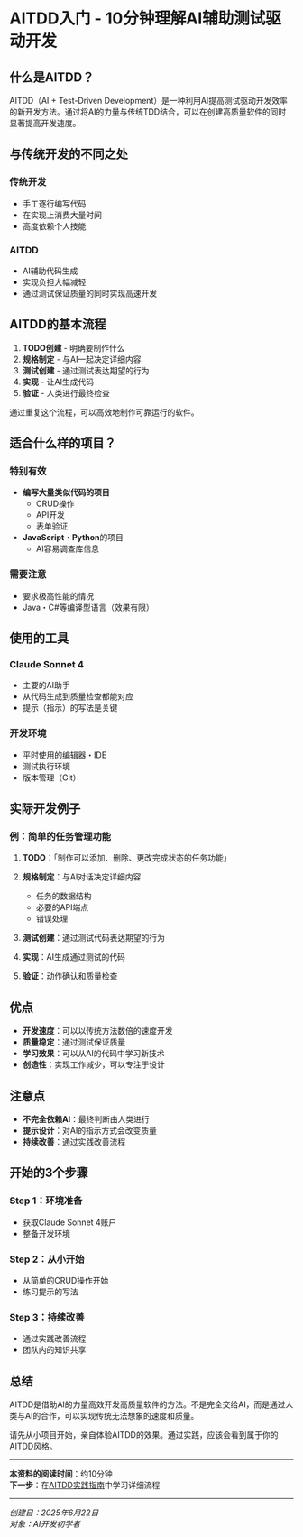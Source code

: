 # AITDD入门 - 10分钟理解AI辅助测试驱动开发

## 什么是AITDD？

AITDD（AI + Test-Driven Development）是一种利用AI提高测试驱动开发效率的新开发方法。通过将AI的力量与传统TDD结合，可以在创建高质量软件的同时显著提高开发速度。

## 与传统开发的不同之处

### 传统开发
- 手工逐行编写代码
- 在实现上消费大量时间
- 高度依赖个人技能

### AITDD
- AI辅助代码生成
- 实现负担大幅减轻
- 通过测试保证质量的同时实现高速开发

## AITDD的基本流程

1. **TODO创建** - 明确要制作什么
2. **规格制定** - 与AI一起决定详细内容
3. **测试创建** - 通过测试表达期望的行为
4. **实现** - 让AI生成代码
5. **验证** - 人类进行最终检查

通过重复这个流程，可以高效地制作可靠运行的软件。

## 适合什么样的项目？

### 特别有效
- **编写大量类似代码的项目**
  - CRUD操作
  - API开发
  - 表单验证
- **JavaScript・Python**的项目
  - AI容易调查库信息

### 需要注意
- 要求极高性能的情况
- Java・C#等编译型语言（效果有限）

## 使用的工具

### Claude Sonnet 4
- 主要的AI助手
- 从代码生成到质量检查都能对应
- 提示（指示）的写法是关键

### 开发环境
- 平时使用的编辑器・IDE
- 测试执行环境
- 版本管理（Git）

## 实际开发例子

### 例：简单的任务管理功能

1. **TODO**：「制作可以添加、删除、更改完成状态的任务功能」

2. **规格制定**：与AI对话决定详细内容
   - 任务的数据结构
   - 必要的API端点
   - 错误处理

3. **测试创建**：通过测试代码表达期望的行为

4. **实现**：AI生成通过测试的代码

5. **验证**：动作确认和质量检查

## 优点

- **开发速度**：可以以传统方法数倍的速度开发
- **质量稳定**：通过测试保证质量
- **学习效果**：可以从AI的代码中学习新技术
- **创造性**：实现工作减少，可以专注于设计

## 注意点

- **不完全依赖AI**：最终判断由人类进行
- **提示设计**：对AI的指示方式会改变质量
- **持续改善**：通过实践改善流程

## 开始的3个步骤

### Step 1：环境准备
- 获取Claude Sonnet 4账户
- 整备开发环境

### Step 2：从小开始
- 从简单的CRUD操作开始
- 练习提示的写法

### Step 3：持续改善
- 通过实践改善流程
- 团队内的知识共享

## 总结

AITDD是借助AI的力量高效开发高质量软件的方法。不是完全交给AI，而是通过人类与AI的合作，可以实现传统无法想象的速度和质量。

请先从小项目开始，亲自体验AITDD的效果。通过实践，应该会看到属于你的AITDD风格。

---

**本资料的阅读时间**：约10分钟  
**下一步**：在[AITDD实践指南](./toc.md)中学习详细流程

---

*创建日：2025年6月22日*  
*对象：AI开发初学者*
